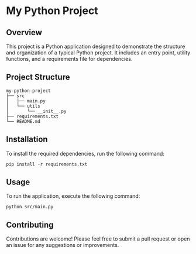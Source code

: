 # My Python Project

## Overview
This project is a Python application designed to demonstrate the structure and organization of a typical Python project. It includes an entry point, utility functions, and a requirements file for dependencies.

## Project Structure
```
my-python-project
├── src
│   ├── main.py
│   └── utils
│       └── __init__.py
├── requirements.txt
└── README.md
```

## Installation
To install the required dependencies, run the following command:

```
pip install -r requirements.txt
```

## Usage
To run the application, execute the following command:

```
python src/main.py
```

## Contributing
Contributions are welcome! Please feel free to submit a pull request or open an issue for any suggestions or improvements.